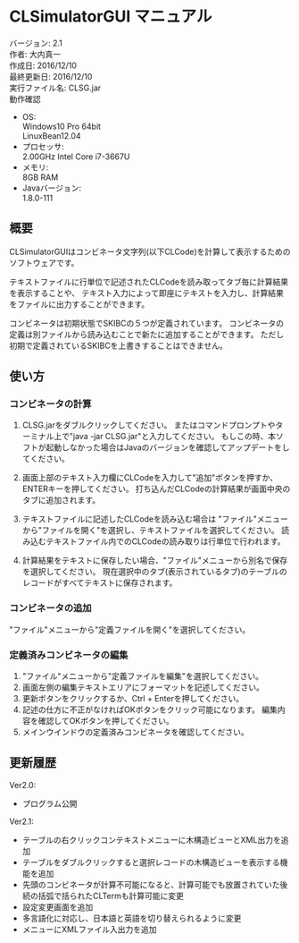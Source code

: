 CLSimulatorGUI マニュアル
===========================
バージョン: 2.1  
作者: 大内真一  
作成日: 2016/12/10  
最終更新日: 2016/12/10  
実行ファイル名: CLSG.jar  
動作確認
* OS:  
  Windows10 Pro 64bit  
  LinuxBean12.04  
* プロセッサ:  
  2.00GHz Intel Core i7-3667U  
* メモリ:  
  8GB RAM  
* Javaバージョン:  
  1.8.0-111  

## 概要
CLSimulatorGUIはコンビネータ文字列(以下CLCode)を計算して表示するためのソフトウェアです。

テキストファイルに行単位で記述されたCLCodeを読み取ってタブ毎に計算結果を表示することや、
テキスト入力によって即座にテキストを入力し、計算結果をファイルに出力することができます。

コンビネータは初期状態でSKIBCの５つが定義されています。
コンビネータの定義は別ファイルから読み込むことで新たに追加することができます。
ただし初期で定義されているSKIBCを上書きすることはできません。

## 使い方
### コンビネータの計算
1. CLSG.jarをダブルクリックしてください。
   またはコマンドプロンプトやターミナル上で"java -jar CLSG.jar"と入力してください。
   もしこの時、本ソフトが起動しなかった場合はJavaのバージョンを確認してアップデートをしてください。

2. 画面上部のテキスト入力欄にCLCodeを入力して"追加"ボタンを押すか、ENTERキーを押してください。
   打ち込んだCLCodeの計算結果が画面中央のタブに追加されます。

3. テキストファイルに記述したCLCodeを読み込む場合は
   "ファイル"メニューから"ファイルを開く"を選択し、テキストファイルを選択してください。
   読み込むテキストファイル内でのCLCodeの読み取りは行単位で行われます。

4. 計算結果をテキストに保存したい場合、"ファイル"メニューから別名で保存を選択してください。
   現在選択中のタブ(表示されているタブ)のテーブルのレコードがすべてテキストに保存されます。

### コンビネータの追加
"ファイル"メニューから"定義ファイルを開く"を選択してください。

### 定義済みコンビネータの編集
1. "ファイル"メニューから"定義ファイルを編集"を選択してください。
2. 画面左側の編集テキストエリアにフォーマットを記述してください。
3. 更新ボタンをクリックするか、Ctrl + Enterを押してください。
4. 記述の仕方に不正がなければOKボタンをクリック可能になります。
   編集内容を確認してOKボタンを押してください。
5. メインウインドウの定義済みコンビネータを確認してください。

## 更新履歴
Ver2.0:
+ プログラム公開

Ver2.1:
+ テーブルの右クリックコンテキストメニューに木構造ビューとXML出力を追加
+ テーブルをダブルクリックすると選択レコードの木構造ビューを表示する機能を追加
+ 先頭のコンビネータが計算不可能になると、計算可能でも放置されていた後続の括弧で括られたCLTermも計算可能に変更
+ 設定変更画面を追加
+ 多言語化に対応し、日本語と英語を切り替えられるように変更
+ メニューにXMLファイル入出力を追加
